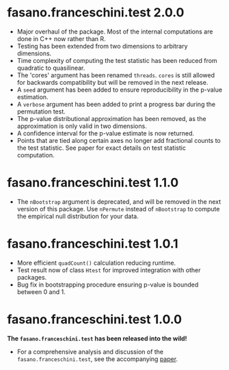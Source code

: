 # fasano.franceschini.test 2.0.0
* Major overhaul of the package. Most of the internal computations are done in C++ now rather than R.
* Testing has been extended from two dimensions to arbitrary dimensions.
* Time complexity of computing the test statistic has been reduced from quadratic to quasilinear.
* The 'cores' argument has been renamed `threads`. `cores` is still allowed for backwards compatibility but will be removed in the next release.
* A `seed` argument has been added to ensure reproducibility in the p-value estimation.
* A `verbose` argument has been added to print a progress bar during the permutation test.
* The p-value distributional approximation has been removed, as the approximation is only valid in two dimensions.
* A confidence interval for the p-value estimate is now returned.
* Points that are tied along certain axes no longer add fractional counts to the test statistic. See paper for exact details on test statistic computation. 

# fasano.franceschini.test 1.1.0

* The `nBootstrap` argument is deprecated, and will be removed in the next version of this package. Use `nPermute` instead of `nBootstrap` to compute the empirical null distribution for your data.

# fasano.franceschini.test 1.0.1

* More efficient `quadCount()` calculation reducing runtime.
* Test result now of class `Htest` for improved integration with other packages.
* Bug fix in bootstrapping procedure ensuring p-value is bounded between 0 and 1.

# fasano.franceschini.test 1.0.0

**The `fasano.franceschini.test` has been released into the wild!**
  
* For a comprehensive analysis and discussion of the `fasano.franceschini.test`, see the accompanying [paper](https://arxiv.org/abs/2106.10539).
